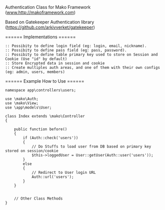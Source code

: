 Authentication Class for Mako Framework (www.http://makoframework.com)

Based on Gatekeeper Authentication library (https://github.com/arkivverket/gatekeeper)


====== Implementations ======

    :: Possibity to define login field (eg: login, email, nickname).
    :: Possibity to define pass field (eg: pass, password).
    :: Possibity to define table primary key used to store on Session and Cookie (Use "id" by default)
    :: Store Encrypted data in session and cookie
    :: Create multiples auth areas, and one of them with their own configs (eg: admin, users, members)


====== Example How to Use ======

    namespace app\controllers\users;
    
    use \mako\Auth;
    use \mako\View;
    use \app\models\User;
    
    class Index extends \mako\Controller
    {

        public function before()
        { 
            if (Auth::check('users'))
            {
                // Do Stuffs to load user from DB based on primary key stored on session/cookie
                $this->loggedUser = User::getUser(Auth::user('users')); 
            }
            else
            {
                // Redirect to User login URL
                Auth::url('users');
            }
        }
        
        
        // Other Class Methods
    }
